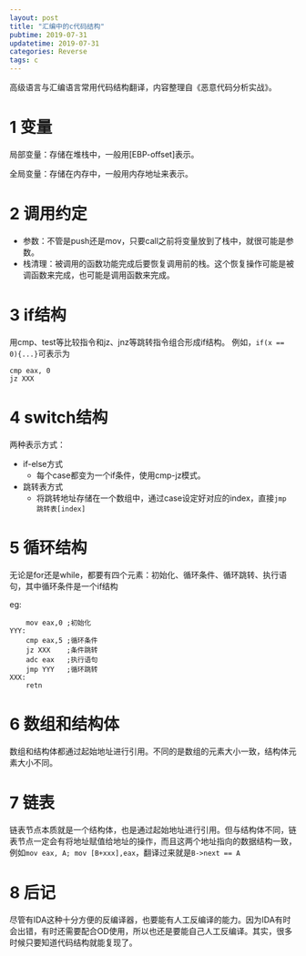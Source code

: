 ```yaml
---
layout: post
title: "汇编中的c代码结构"
pubtime: 2019-07-31
updatetime: 2019-07-31
categories: Reverse
tags: c
---
```


高级语言与汇编语言常用代码结构翻译，内容整理自《恶意代码分析实战》。


# 1 变量

局部变量：存储在堆栈中，一般用[EBP-offset]表示。

全局变量：存储在内存中，一般用内存地址来表示。

# 2 调用约定

* 参数：不管是push还是mov，只要call之前将变量放到了栈中，就很可能是参数。
* 栈清理：被调用的函数功能完成后要恢复调用前的栈。这个恢复操作可能是被调函数来完成，也可能是调用函数来完成。

# 3 if结构

用cmp、test等比较指令和jz、jnz等跳转指令组合形成if结构。
例如，```if(x == 0){...}```可表示为

```
cmp eax, 0
jz XXX
```

# 4 switch结构

两种表示方式：
* if-else方式
    * 每个case都变为一个if条件，使用cmp-jz模式。
* 跳转表方式
    * 将跳转地址存储在一个数组中，通过case设定好对应的index，直接```jmp 跳转表[index]```

# 5 循环结构

无论是for还是while，都要有四个元素：初始化、循环条件、循环跳转、执行语句，其中循环条件是一个if结构

eg:
```
    mov eax,0 ;初始化
YYY:
    cmp eax,5 ;循环条件
    jz XXX    ;条件跳转
    adc eax   ;执行语句
    jmp YYY   ;循环跳转
XXX:
    retn
```

# 6 数组和结构体

数组和结构体都通过起始地址进行引用。不同的是数组的元素大小一致，结构体元素大小不同。

# 7 链表

链表节点本质就是一个结构体，也是通过起始地址进行引用。但与结构体不同，链表节点一定会有将地址赋值给地址的操作，而且这两个地址指向的数据结构一致，例如```mov eax, A; mov [B+xxx],eax```，翻译过来就是```B->next == A```

# 8 后记

尽管有IDA这种十分方便的反编译器，也要能有人工反编译的能力。因为IDA有时会出错，有时还需要配合OD使用，所以也还是要能自己人工反编译。其实，很多时候只要知道代码结构就能复现了。